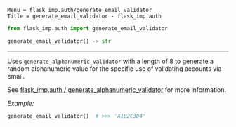 ```
Menu = flask_imp.auth/generate_email_validator
Title = generate_email_validator - flask_imp.auth
```

```python
from flask_imp.auth import generate_email_validator
```

```python
generate_email_validator() -> str
```

---

Uses `generate_alphanumeric_validator` with a length of 8 to
generate a random alphanumeric value for the specific use of
validating accounts via email.

See [flask_imp.auth / generate_alphanumeric_validator](flask_imp_auth-generate_alphanumeric_validator.html)
for more information.

*Example:*

```python
generate_email_validator()  # >>> 'A1B2C3D4'
```
